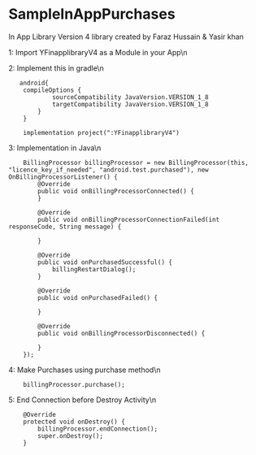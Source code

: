 # SampleInAppPurchases
In App Library Version 4
library created by Faraz Hussain & Yasir khan


1: Import YFinapplibraryV4 as a Module in your App\n

2: Implement this in gradle\n

       android{
        compileOptions {
                sourceCompatibility JavaVersion.VERSION_1_8
                targetCompatibility JavaVersion.VERSION_1_8
            }
        }

        implementation project(":YFinapplibraryV4")

3: Implementation in Java\n

        BillingProcessor billingProcessor = new BillingProcessor(this, "licence_key_if_needed", "android.test.purchased"), new OnBillingProcessorListener() {
            @Override
            public void onBillingProcessorConnected() {
            }

            @Override
            public void onBillingProcessorConnectionFailed(int responseCode, String message) {

            }

            @Override
            public void onPurchasedSuccessful() {
                billingRestartDialog();
            }

            @Override
            public void onPurchasedFailed() {

            }

            @Override
            public void onBillingProcessorDisconnected() {

            }
        });

4: Make Purchases using purchase method\n

        billingProcessor.purchase();


5: End Connection before Destroy Activity\n

        @Override
        protected void onDestroy() {
            billingProcessor.endConnection();
            super.onDestroy();
        }




